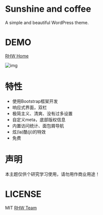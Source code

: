 # Sunshine and coffee  
A simple and beautiful WordPress theme.  

# DEMO  
[RHW Home](https://home.rhw-team.com/)  
  
![img](https://home.rhw-team.com/wp-content/uploads/theme-demo.png)  

# 特性  
- 使用Bootstrap框架开发  
- 响应式界面，双栏  
- 极简主义、清爽、没有过多设置  
- 自定义meta，底部版权信息  
- 内置访问统计、面包屑导航  
- 炫(la)酷(ji)的特效  
- 免费

# 声明  
本主题仅供个研究学习使用，请勿用作商业用途！

# LICENSE  
MIT [RHW Team](http://www.rhw-team.com/)
